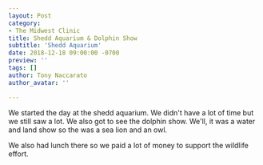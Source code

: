 ```yaml
---
layout: Post
category:
- The Midwest Clinic
title: Shedd Aquarium & Dolphin Show
subtitle: 'Shedd Aquarium'
date: 2018-12-18 09:00:00 -0700
preview: ''
tags: []
author: Tony Naccarato
author_avatar: ''

---
```

We started the day at the shedd aquarium. We didn't have a lot of time but we still saw a lot. We also got to see the dolphin show. We'll, it was a water and land show so the was a sea lion and an owl. 

We also had lunch there so we paid a lot of money to support the wildlife effort.
